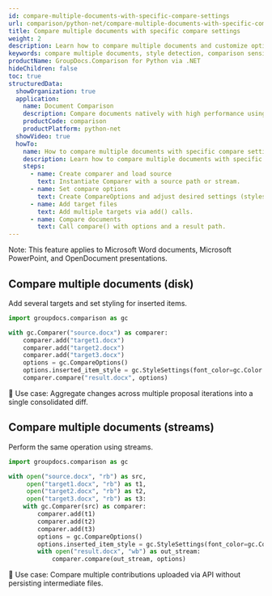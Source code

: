 ```yaml
---
id: compare-multiple-documents-with-specific-compare-settings
url: comparison/python-net/compare-multiple-documents-with-specific-compare-settings
title: Compare multiple documents with specific compare settings
weight: 2
description: Learn how to compare multiple documents and customize options (e.g., styles, sensitivity) using GroupDocs.Comparison for Python via .NET.
keywords: compare multiple documents, style detection, comparison sensitivity, GroupDocs.Comparison Python
productName: GroupDocs.Comparison for Python via .NET
hideChildren: false
toc: true
structuredData:
  showOrganization: true
  application:
    name: Document Comparison
    description: Compare documents natively with high performance using Python and GroupDocs.Comparison for Python via .NET
    productCode: comparison
    productPlatform: python-net
  showVideo: true
  howTo:
    name: How to compare multiple documents with specific compare settings in Python
    description: Learn how to compare multiple documents with specific compare settings in Python step by step
    steps:
      - name: Create comparer and load source
        text: Instantiate Comparer with a source path or stream.
      - name: Set compare options
        text: Create CompareOptions and adjust desired settings (styles, sensitivity, etc.).
      - name: Add target files
        text: Add multiple targets via add() calls.
      - name: Compare documents
        text: Call compare() with options and a result path.
---
```


Note: This feature applies to Microsoft Word documents, Microsoft PowerPoint, and OpenDocument presentations.

## Compare multiple documents (disk)

Add several targets and set styling for inserted items.

```python
import groupdocs.comparison as gc

with gc.Comparer("source.docx") as comparer:
    comparer.add("target1.docx")
    comparer.add("target2.docx")
    comparer.add("target3.docx")
    options = gc.CompareOptions()
    options.inserted_item_style = gc.StyleSettings(font_color=gc.Color.from_name("yellow"))
    comparer.compare("result.docx", options)
```

🔹 Use case: Aggregate changes across multiple proposal iterations into a single consolidated diff.

## Compare multiple documents (streams)

Perform the same operation using streams.

```python
import groupdocs.comparison as gc

with open("source.docx", "rb") as src,
     open("target1.docx", "rb") as t1,
     open("target2.docx", "rb") as t2,
     open("target3.docx", "rb") as t3:
    with gc.Comparer(src) as comparer:
        comparer.add(t1)
        comparer.add(t2)
        comparer.add(t3)
        options = gc.CompareOptions()
        options.inserted_item_style = gc.StyleSettings(font_color=gc.Color.from_name("yellow"))
        with open("result.docx", "wb") as out_stream:
            comparer.compare(out_stream, options)
```

🔹 Use case: Compare multiple contributions uploaded via API without persisting intermediate files.


